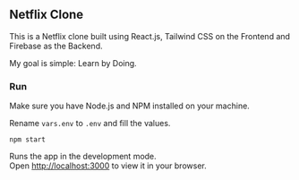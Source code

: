 ## Netflix Clone

This is a Netflix clone built using React.js, Tailwind CSS on the Frontend and Firebase as the Backend.

My goal is simple: Learn by Doing.

### Run
Make sure you have Node.js and NPM installed on your machine.

Rename `vars.env` to `.env` and fill the values.
```
npm start
```

Runs the app in the development mode.\
Open [http://localhost:3000](http://localhost:3000) to view it in your browser.
